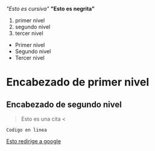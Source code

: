 *"Esto es cursiva"*
**"Esto es negrita"**

1. primer nivel
2. segundo nivel
3. tercer nivel

 * Primer nivel 
 * Segundo nivel 
 * Tercer nivel
 
 # Encabezado de primer nivel 
 ## Encabezado de segundo nivel
 
 > Esto es una cita <
 
 `Codigo en linea`

[Esto redirige a google](http://www.google.es)
